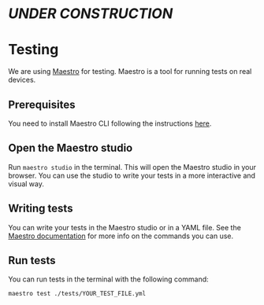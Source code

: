 # *UNDER CONSTRUCTION*

# Testing

We are using [Maestro](https://maestro.mobile.dev/) for testing. Maestro is a tool for running tests on real devices.

## Prerequisites

You need to install Maestro CLI following the instructions [here](https://maestro.mobile.dev/getting-started/installing-maestro).



## Open the Maestro studio

Run `maestro studio` in the terminal. This will open the Maestro studio in your browser. You can use the studio to write your tests in a more interactive and visual way.

## Writing tests

You can write your tests in the Maestro studio or in a YAML file. See the [Maestro documentation](https://maestro.mobile.dev/api-reference/commands) for more info on the commands you can use.

## Run tests

You can run tests in the terminal with the following command:

```
maestro test ./tests/YOUR_TEST_FILE.yml
```

